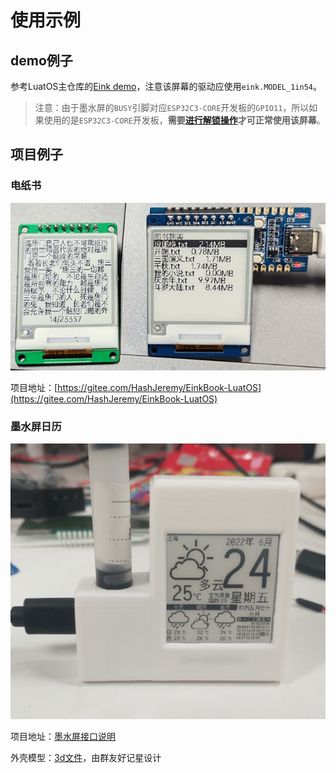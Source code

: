 # 使用示例

## demo例子

参考LuatOS主仓库的[Eink demo](https://gitee.com/openLuat/LuatOS/tree/master/demo/eink/Air101)，注意该屏幕的驱动应使用`eink.MODEL_1in54`。

> 注意：由于墨水屏的`BUSY`引脚对应`ESP32C3-CORE`开发板的`GPIO11`，所以如果使用的是`ESP32C3-CORE`开发板，**需要[进行解锁操作](https://gitee.com/openLuat/luatos-soc-idf5/blob/master/doc/VDD_SPI_AS_GPIO.md)才可正常使用该屏幕**。

## 项目例子

### 电纸书

![ebook](img/ebook.png)

项目地址：[https://gitee.com/HashJeremy/EinkBook-LuatOS](https://gitee.com/HashJeremy/EinkBook-LuatOS)

### 墨水屏日历

![calendar](img/calendar.png)

项目地址：[墨水屏接口说明](https://api.luatos.org/#eink)

外壳模型：[3d文件](https://cdn.openluat-luatcommunity.openluat.com/attachment/20220710142131642_外壳.7z)，由群友好记星设计
